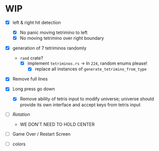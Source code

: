 # WIP

- [x] left & right hit detection
  - [x] No panic moving tetrimino to left
  - [x] No moving tetrimino over right boundary
- [x] generation of 7 tetriminos randomly

  - `rand` crate?
    - [x] implement `tetriminos.rs` -> ln `224`, random enums please!
      - [x] replace all instances of `generate_tetrimino_from_type`

- [x] Remove full lines
- [x] Long press go down
  - [x] Remove ability of tetris input to modify universe; universe should provide its own interface and accept keys from tetris input
- [ ] _Rotation_
  - WE DON'T NEED TO HOLD CENTER
- [ ] Game Over / Restart Screen

- [ ] colors
